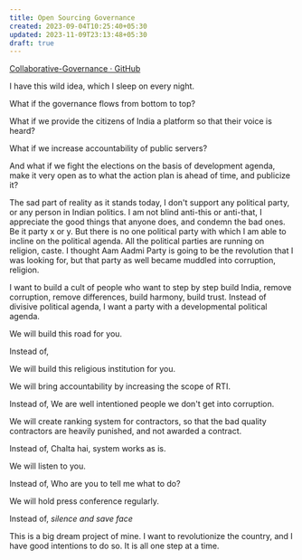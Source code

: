 ```yaml
---
title: Open Sourcing Governance
created: 2023-09-04T10:25:40+05:30
updated: 2023-11-09T23:13:48+05:30
draft: true
---
```

[Collaborative-Governance · GitHub](https://github.com/Collaborative-Governance)

I have this wild idea, which I sleep on every night.

What if the governance flows from bottom to top?

What if we provide the citizens of India a platform so that their voice is heard?

What if we increase accountability of public servers?

And what if we fight the elections on the basis of development agenda, make it very open as to what the action plan is ahead of time, and publicize it?

The sad part of reality as it stands today, I don't support any political party, or any person in Indian politics. I am not blind anti-this or anti-that, I appreciate the good things that anyone does, and condemn the bad ones. Be it party x or y. But there is no one political party with which I am able to incline on the political agenda. All the political parties are running on religion, caste. I thought Aam Aadmi Party is going to be the revolution that I was looking for, but that party as well became muddled into corruption, religion.

I want to build a cult of people who want to step by step build India, remove corruption, remove differences, build harmony, build trust. Instead of divisive political agenda, I want a party with a developmental political agenda.

We will build this road for you.

Instead of,

We will build this religious institution for you.


We will bring accountability by increasing the scope of RTI.

Instead of,
We are well intentioned people we don't get into corruption.


We will create ranking system for contractors, so that the bad quality contractors are heavily punished, and not awarded a contract.

Instead of,
Chalta hai, system works as is.


We will listen to you.

Instead of,
Who are you to tell me what to do?


We will hold press conference regularly.

Instead of,
*silence and save face*

This is a big dream project of mine. I want to revolutionize the country, and I have good intentions to do so. It is all one step at a time.